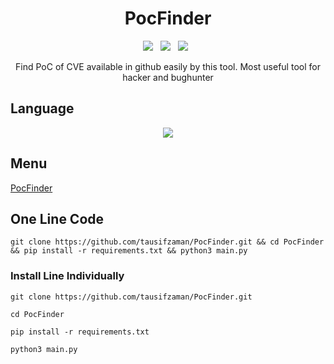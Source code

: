 <div align=center>

# PocFinder
<p>
 <img src="https://img.shields.io/github/stars/tausifzaman/PocFinder?color=%23DF0067&style=for-the-badge"/> &nbsp;
 <img src="https://img.shields.io/github/forks/tausifzaman/PocFinder?color=%239999FF&style=for-the-badge"/> &nbsp;
 <img src="https://img.shields.io/github/license/tausifzaman/PocFinder?color=%23E8E8E8&style=for-the-badge"/> &nbsp;
 
</p>
Find PoC of CVE available in github easily by this tool. Most useful tool for hacker and bughunter
</div>

 
  ## Language
  <div align=center>
 <img src="https://img.shields.io/badge/Python-FFDD00?style=for-the-badge&logo=python&logoColor=blue"/></br>
  </div>
  
 ## Menu
 
[PocFinder](https://raw.githubusercontent.com/tausifzaman/PocFinder/refs/heads/main/screenshot.jpg)


## One Line Code
```
git clone https://github.com/tausifzaman/PocFinder.git && cd PocFinder && pip install -r requirements.txt && python3 main.py
```
### Install Line Individually 
```
git clone https://github.com/tausifzaman/PocFinder.git 
```
``` 
cd PocFinder
```
```
pip install -r requirements.txt
```
```
python3 main.py
```
